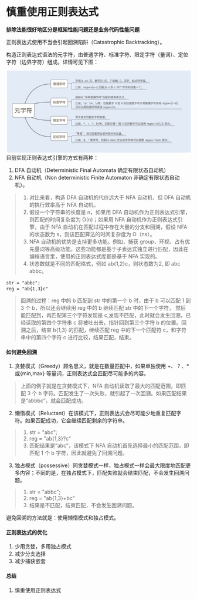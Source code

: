 # 慎重使用正则表达式

**排除法能很好地区分是框架性能问题还是业务代码性能问题**

正则表达式使用不当会引起回溯陷阱（Catastrophic Backtracking）。

构造正则表达式语法的元字符，由普通字符、标准字符、限定字符（量词）、定位字符（边界字符）组成。详情可见下图：

![正则表达式元字符](../../img/4_repx.png)
目前实现正则表达式引擎的方式有两种：
1. DFA 自动机（Deterministic Final Automata 确定有限状态自动机）
2. NFA 自动机（Non deterministic Finite Automaton 非确定有限状态自动机）。
> 1. 对比来看，构造 DFA 自动机的代价远大于 NFA 自动机，但 DFA 自动机的执行效率高于 NFA 自动机。
> 2. 假设一个字符串的长度是 n，如果用 DFA 自动机作为正则表达式引擎，则匹配的时间复杂度为 O(n)；如果用 NFA 自动机作为正则表达式引擎，由于 NFA 自动机在匹配过程中存在大量的分支和回溯，假设 NFA 的状态数为 s，则该匹配算法的时间复杂度为 O（ns）。
> 3. NFA 自动机的优势是支持更多功能。例如，捕获 group、环视、占有优先量词等高级功能。这些功能都是基于子表达式独立进行匹配，因此在编程语言里，使用的正则表达式库都是基于 NFA 实现的。
> 4. 状态数就是不同的匹配格式，例如 ab{1,2}c，则状态数为2, 即 abc abbc。

```
str = "abbc";
reg = "ab{1,3}c" 
```
> 回溯的过程：reg 中的 b 匹配到 str 中的第一个 b 时，由于 b 可以匹配 1 到 3 个 b，所以还会继续用 reg 中的 b 继续匹配 str 中的下一个字符， 然后能匹配到，再匹配第三个字符发现是 c,发现不匹配，此时就会发生回溯，已经读取的第四个字符串 c 将被吐出去，指针回到第三个字符 b 的位置。回溯之后，结束 b{1,3} 的匹配，继续匹配 reg 中的下一个匹配符 c，和字符串中的第四个字符 c 进行比较，结果匹配，结束。

#### 如何避免回溯

1. 贪婪模式（Greedy）顾名思义，就是在数量匹配中，如果单独使用 +、 ? 、* 或{min,max} 等量词，正则表达式会匹配尽可能多的内容。
> 上面的例子就是在贪婪模式下，NFA 自动机读取了最大的匹配范围，即匹配 3 个 b 字符。匹配发生了一次失败，就引起了一次回溯。如果匹配结果是“abbbc”，就会匹配成功。
2. 懒惰模式（Reluctant）在该模式下，正则表达式会尽可能少地重复匹配字符。如果匹配成功，它会继续匹配剩余的字符串。
> 1. str = "abc";
> 2. reg = "ab{1,3}?c" 
> 3. 匹配结果是“abc”，该模式下 NFA 自动机首先选择最小的匹配范围，即匹配 1 个 b 字符，因此就避免了回溯问题。
3. 独占模式（possessive）同贪婪模式一样，独占模式一样会最大限度地匹配更多内容；不同的是，在独占模式下，匹配失败就会结束匹配，不会发生回溯问题。
> 1. str = "abbc";
> 2. reg = "ab{1,3}+bc"  
> 3. 结果是不匹配，结束匹配，不会发生回溯问题。

避免回溯的方法就是：使用懒惰模式和独占模式。

#### 正则表达式的优化
1. 少用贪婪，多用独占模式
2. 减少分支选择
3. 减少捕获嵌套

#### 总结
1. 慎重使用正则表达式



